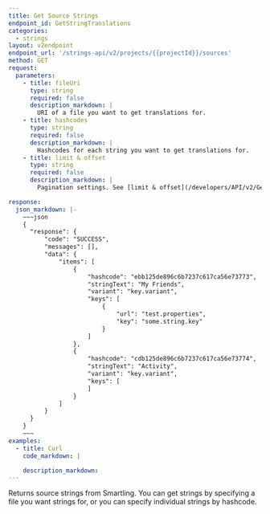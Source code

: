 ```yaml
---
title: Get Source Strings
endpoint_id: GetStringTranslations
categories:
  - strings
layout: v2endpoint
endpoint_url: '/strings-api/v2/projects/{{projectId}}/sources'
method: GET
request:
  parameters:
    - title: fileUri
      type: string
      required: false
      description_markdown: |
        URI of a file you want to get translations for.
    - title: hashcodes
      type: string
      required: false
      description_markdown: |
        Hashcodes for each string you want to get translations for.
    - title: limit & offset
      type: string
      required: false
      description_markdown: |
        Pagination settings. See [limit & offset](/developers/API/v2/General-Information/Limit-and-Offset/) for more.

response:
  json_markdown: |-
    ~~~json
    {
      "response": {
          "code": "SUCCESS",
          "messages": [],
          "data": {
              "items": [
                  {
                      "hashcode": "ebb125de896c6b7237c617ca56e73773",
                      "stringText": "My Friends",
                      "variant": "key.variant",
                      "keys": [
                          {
                              "url": "test.properties",
                              "key": "some.string.key"
                          }
                      ]
                  },
                  {
                      "hashcode": "cdb125de896c6b7237c617ca56e73774",
                      "stringText": "Activity",
                      "variant": "key.variant",
                      "keys": [
                      ]
                  }
              ]
          }
      }
    }
    ~~~
examples:
  - title: Curl
    code_markdown: |

    description_markdown:
---
```


Returns source strings from Smartling. You can get strings by specifying a file you want strings for, or you can specify individual strings by hashcode.